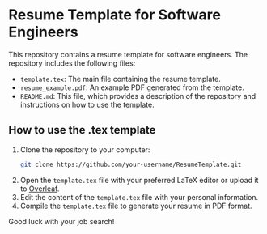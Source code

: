# Resume Template for Software Engineers
This repository contains a resume template for software engineers. The repository includes the following files:

- `template.tex`: The main file containing the resume template.
- `resume_example.pdf`: An example PDF generated from the template.
- `README.md`: This file, which provides a description of the repository and instructions on how to use the template.

## How to use the .tex template

1. Clone the repository to your computer:
    ```bash
    git clone https://github.com/your-username/ResumeTemplate.git
    ```
2. Open the `template.tex` file with your preferred LaTeX editor or upload it to [Overleaf](https://www.overleaf.com/).
3. Edit the content of the `template.tex` file with your personal information.
4. Compile the `template.tex` file to generate your resume in PDF format.

Good luck with your job search!